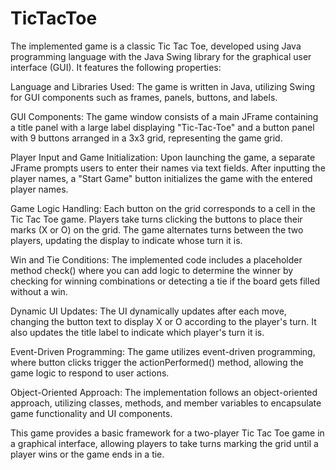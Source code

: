 # TicTacToe

The implemented game is a classic Tic Tac Toe, developed using Java programming language with the Java Swing library for the graphical user interface (GUI). It features the following properties:

Language and Libraries Used: The game is written in Java, utilizing Swing for GUI components such as frames, panels, buttons, and labels.

GUI Components: The game window consists of a main JFrame containing a title panel with a large label displaying "Tic-Tac-Toe" and a button panel with 9 buttons arranged in a 3x3 grid, representing the game grid.

Player Input and Game Initialization: Upon launching the game, a separate JFrame prompts users to enter their names via text fields. After inputting the player names, a "Start Game" button initializes the game with the entered player names.

Game Logic Handling: Each button on the grid corresponds to a cell in the Tic Tac Toe game. Players take turns clicking the buttons to place their marks (X or O) on the grid. The game alternates turns between the two players, updating the display to indicate whose turn it is.

Win and Tie Conditions: The implemented code includes a placeholder method check() where you can add logic to determine the winner by checking for winning combinations or detecting a tie if the board gets filled without a win.

Dynamic UI Updates: The UI dynamically updates after each move, changing the button text to display X or O according to the player's turn. It also updates the title label to indicate which player's turn it is.

Event-Driven Programming: The game utilizes event-driven programming, where button clicks trigger the actionPerformed() method, allowing the game logic to respond to user actions.

Object-Oriented Approach: The implementation follows an object-oriented approach, utilizing classes, methods, and member variables to encapsulate game functionality and UI components.

This game provides a basic framework for a two-player Tic Tac Toe game in a graphical interface, allowing players to take turns marking the grid until a player wins or the game ends in a tie.
